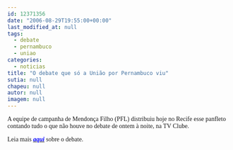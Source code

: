 ```yaml
---
id: 12371356
date: "2006-08-29T19:55:00+00:00"
last_modified_at: null
tags:
  - debate
  - pernambuco
  - uniao
categories:
  - noticias
title: "O debate que só a União por Pernambuco viu"
sutia: null
chapeu: null
autor: null
imagem: null
---
```

<p><P><FONT face=Verdana>A equipe de campanha de Mendonça Filho (PFL) distribuiu hoje no Recife esse panfleto contando tudo o que não houve no debate de ontem à noite, na TV Clube.</P></p>
<p><P>Leia mais </FONT><A href=\"https://jc3.uol.com.br/blogs/jc/2006/08/28/index.php\"><B><I><U><FONT face=Verdana color=#0000ff>aqui</B></I></U></FONT></A><FONT face=Verdana> sobre o debate.</P></FONT><FONT size=2></FONT> </p>
